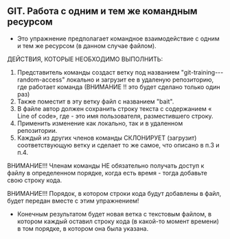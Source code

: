 ## GIT. Работа с одним и тем же командным ресурсом

* Это упражнение предполагает командное взаимодействие с одним и тем же ресурсом (в данном случае файлом).

ДЕЙСТВИЯ, КОТОРЫЕ НЕОБХОДИМО ВЫПОЛНИТЬ:
  1. Представитель команды создаст ветку под названием "git-training---random-access" локально и загрузит ее в удаленую репозиторию, где работает команда (ВНИМАНИЕ !! это будет сделано только один раз)
  2. Также поместит в эту ветку файл с названием "bait".
  3. В файле автор должен сохранить строку текста с содержанием «<author-name> Line of code», где <author-name> - это имя пользователя, разместившего строку.
  4. Применить изменение как локально, так и в удаленном репозитории.
  5. Каждый из других членов команды СКЛОНИРУЕТ (загрузит) соответствующую ветку и сделает то же самое, что описано в п.3 и п.4.

ВНИМАНИЕ!!! Членам команды НЕ обязательно получать доступ к файлу в определенном порядке, когда есть время - тогда добавьте свою строку кода.

ВНИМАНИЕ!!! Порядок, в котором строки кода будут добавлены в файл, будет передан вместе с  этим упражнением!

* Конечным результатом будет новая ветка с текстовым файлом, в котором каждый оставил строку кода (в какой-то момент времени) в том порядке, в котором она была указана.

